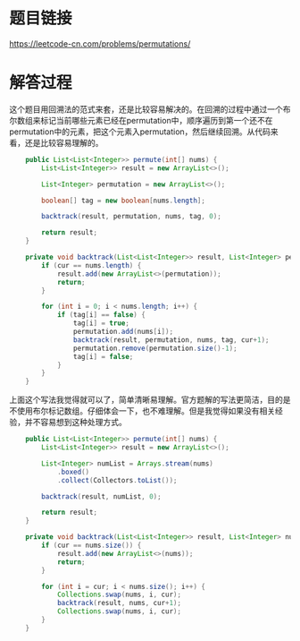 # 题目链接
https://leetcode-cn.com/problems/permutations/

# 解答过程
这个题目用回溯法的范式来套，还是比较容易解决的。在回溯的过程中通过一个布尔数组来标记当前哪些元素已经在permutation中，顺序遍历到第一个还不在permutation中的元素，把这个元素入permutation，然后继续回溯。从代码来看，还是比较容易理解的。

```java
	public List<List<Integer>> permute(int[] nums) {
		List<List<Integer>> result = new ArrayList<>();

		List<Integer> permutation = new ArrayList<>();

		boolean[] tag = new boolean[nums.length];

		backtrack(result, permutation, nums, tag, 0);

		return result;
	}

	private void backtrack(List<List<Integer>> result, List<Integer> permutation, int[] nums, boolean[] tag, int cur) {
		if (cur == nums.length) {
			result.add(new ArrayList<>(permutation));
			return;
		}

		for (int i = 0; i < nums.length; i++) {
			if (tag[i] == false) {
				tag[i] = true;
				permutation.add(nums[i]);
				backtrack(result, permutation, nums, tag, cur+1);
				permutation.remove(permutation.size()-1);
				tag[i] = false;
			}
		}
	}
```

上面这个写法我觉得就可以了，简单清晰易理解。官方题解的写法更简洁，目的是不使用布尔标记数组。仔细体会一下，也不难理解。但是我觉得如果没有相关经验，并不容易想到这种处理方式。

```java
	public List<List<Integer>> permute(int[] nums) {
		List<List<Integer>> result = new ArrayList<>();

		List<Integer> numList = Arrays.stream(nums)
			.boxed()
			.collect(Collectors.toList());

		backtrack(result, numList, 0);

		return result;
	}

	private void backtrack(List<List<Integer>> result, List<Integer> nums, int cur) {
		if (cur == nums.size()) {
			result.add(new ArrayList<>(nums));
			return;
		}

		for (int i = cur; i < nums.size(); i++) {
			Collections.swap(nums, i, cur);
			backtrack(result, nums, cur+1);
			Collections.swap(nums, i, cur);
		}
	}
```